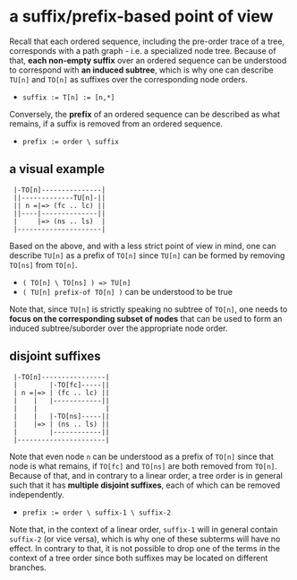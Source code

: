 
<!-- ======================================================================= -->
# a suffix/prefix-based point of view

Recall that each ordered sequence, including the pre-order trace of a tree,
corresponds with a path graph - i.e. a specialized node tree. Because of
that, **each non-empty suffix** over an ordered sequence can be understood
to correspond with **an induced subtree**, which is why one can describe
`TU[n]` and `TO[n]` as suffixes over the corresponding node orders.

* `suffix := T[n] := [n,*]`

Conversely, the **prefix** of an ordered sequence can be described as what
remains, if a suffix is removed from an ordered sequence.

* `prefix := order \ suffix`

<!-- ======================================================================= -->
## a visual example

```
 |-TO[n]---------------|
 ||-------------TU[n]-||
 || n =|=> (fc .. lc) ||
 ||----|--------------||
 |     |=> (ns .. ls)  |
 |---------------------|
```

Based on the above, and with a less strict point of view in mind, one can
describe `TU[n]` as a prefix of `TO[n]` since `TU[n]` can be formed by
removing `TO[ns]` from `TO[n]`.

* `( TO[n] \ TO[ns] ) => TU[n]`
* `( TU[n] prefix-of TO[n] )` can be understood to be true

Note that, since `TU[n]` is strictly speaking no subtree of `TO[n]`, one
needs to **focus on the corresponding subset of nodes** that can be used
to form an induced subtree/suborder over the appropriate node order.

<!-- ======================================================================= -->
## disjoint suffixes

```
 |-TO[n]----------------|
 |        |-TO[fc]-----||
 | n =|=> | (fc .. lc) ||
 |    |   |------------||
 |    |                 |
 |    |   |-TO[ns]-----||
 |    |=> | (ns .. ls) ||
 |        |------------||
 |----------------------|
```

Note that even node `n` can be understood as a prefix of `TO[n]` since that
node is what remains, if `TO[fc]` and `TO[ns]` are both removed from `TO[n]`.
Because of that, and in contrary to a linear order, a tree order is in general
such that it has **multiple disjoint suffixes**, each of which can be removed
independently.

* `prefix := order \ suffix-1 \ suffix-2`

Note that, in the context of a linear order, `suffix-1` will in general
contain `suffix-2` (or vice versa), which is why one of these subterms will
have no effect. In contrary to that, it is not possible to drop one of the
terms in the context of a tree order since both suffixes may be located on
different branches.
